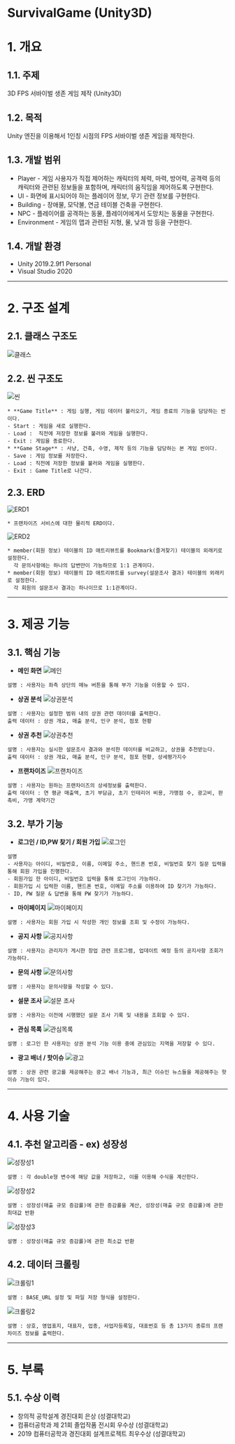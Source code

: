 SurvivalGame (Unity3D)
======================

# 1. 개요
## 1.1. 주제
3D FPS 서바이벌 생존 게임 제작 (Unity3D)

## 1.2. 목적
Unity 엔진을 이용해서 1인칭 시점의 FPS 서바이벌 생존 게임을 제작한다.

## 1.3. 개발 범위
* Player - 게임 사용자가 직접 제어하는 캐릭터의 체력, 마력, 방어력, 공격력 등의 캐릭터와 관련된 정보들을 포함하며, 캐릭터의 움직임을 제어하도록 구현한다.
* UI - 화면에 표시되어야 하는 플레이어 정보, 무기 관련 정보를 구현한다.
* Building - 장애물, 모닥불, 연금 테이블 건축을 구현한다.
* NPC - 플레이어를 공격하는 동물, 플레이어에게서 도망치는 동물을 구현한다.
* Environment - 게임의 맵과 관련된 지형, 물, 낮과 밤 등을 구현한다.

## 1.4. 개발 환경
* Unity 2019.2.9f1 Personal
* Visual Studio 2020

****
# 2. 구조 설계
## 2.1. 클래스 구조도
![클래스](https://github.com/Jeongwonseok/Portfolio_JWS/blob/master/image/FPS/클래스.png)

## 2.2. 씬 구조도
![씬](https://github.com/Jeongwonseok/Portfolio_JWS/blob/master/image/FPS/씬.png)
```
* **Game Title** : 게임 실행, 게임 데이터 불러오기, 게임 종료의 기능을 담당하는 씬이다.
- Start : 게임을 새로 실행한다.
- Load :  직전에 저장한 정보를 불러와 게임을 실행한다.
- Exit : 게임을 종료한다.
* **Game Stage** : 사냥, 건축, 수영, 제작 등의 기능을 담당하는 본 게임 씬이다.
- Save : 게임 정보를 저장한다.
- Load : 직전에 저장한 정보를 불러와 게임을 실행한다.
- Exit : Game Title로 나간다.
```

## 2.3. ERD
![ERD1](https://github.com/Jeongwonseok/Portfolio_JWS/blob/master/image/ERD1.png)
```
* 프랜차이즈 서비스에 대한 물리적 ERD이다.
```

![ERD2](https://github.com/Jeongwonseok/Portfolio_JWS/blob/master/image/ERD2.png)
```
* member(회원 정보) 테이블의 ID 애트리뷰트를 Bookmark(즐겨찾기) 테이블의 외래키로 설정한다.
  각 문의사항에는 하나의 답변만이 가능하므로 1:1 관계이다.
* member(회원 정보) 테이블의 ID 애트리뷰트를 survey(설문조사 결과) 테이블의 외래키로 설정한다.
  각 회원의 설문조사 결과는 하나이므로 1:1관계이다.
```

****
# 3. 제공 기능
## 3.1. 핵심 기능
* **메인 화면**
![메인](https://github.com/Jeongwonseok/Portfolio_JWS/blob/master/image/메인.png)
```
설명 : 사용자는 좌측 상단의 메뉴 버튼을 통해 부가 기능을 이용할 수 있다.
```

* **상권 분석**
![상권분석](https://github.com/Jeongwonseok/Portfolio_JWS/blob/master/image/분석.png)
```
설명 : 사용자는 설정한 범위 내의 상권 관련 데이터를 출력한다.
출력 데이터 : 상권 개요, 매출 분석, 인구 분석, 점포 현황
```

* **상권 추천**
![상권추천](https://github.com/Jeongwonseok/Portfolio_JWS/blob/master/image/추천.png)
```
설명 : 사용자는 실시한 설문조사 결과와 분석한 데이터를 비교하고, 상권을 추천받는다.
출력 데이터 : 상권 개요, 매출 분석, 인구 분석, 점포 현황, 상세평가지수
```

* **프랜차이즈**
![프랜차이즈](https://github.com/Jeongwonseok/Portfolio_JWS/blob/master/image/프랜차이즈.png)
```
설명 : 사용자는 원하는 프랜차이즈의 상세정보를 출력한다.
출력 데이터 : 연 평균 매출액, 초기 부담금, 초기 인테리어 비용, 가맹점 수, 광고비, 판촉비, 가맹 계약기간
```

## 3.2. 부가 기능
* **로그인 / ID,PW 찾기 / 회원 가입**
![로그인](https://github.com/Jeongwonseok/Portfolio_JWS/blob/master/image/로그인.png)
```
설명
- 사용자는 아이디, 비밀번호, 이름, 이메일 주소, 핸드폰 번호, 비밀번호 찾기 질문 입력을 통해 회원 가입을 진행한다.
- 회원가입 한 아이디, 비밀번호 입력을 통해 로그인이 가능하다.
- 회원가입 시 입력한 이름, 핸드폰 번호, 이메일 주소를 이용하여 ID 찾기가 가능하다.
- ID, PW 질문 & 답변을 통해 PW 찾기가 가능하다.
```

* **마이페이지**
![마이페이지](https://github.com/Jeongwonseok/Portfolio_JWS/blob/master/image/마이페이지.png)
```
설명 : 사용자는 회원 가입 시 작성한 개인 정보를 조회 및 수정이 가능하다.
```

* **공지 사항**
![공지사항](https://github.com/Jeongwonseok/Portfolio_JWS/blob/master/image/공지.png)
```
설명 : 사용자는 관리자가 게시한 창업 관련 프로그램, 업데이트 예정 등의 공지사항 조회가 가능하다.
```

* **문의 사항**
![문의사항](https://github.com/Jeongwonseok/Portfolio_JWS/blob/master/image/문의.png)
```
설명 : 사용자는 문의사항을 작성할 수 있다.
```

* **설문 조사**
![설문 조사](https://github.com/Jeongwonseok/Portfolio_JWS/blob/master/image/기록.png)
```
설명 : 사용자는 이전에 시행했던 설문 조사 기록 및 내용을 조회할 수 있다.
```

* **관심 목록**
![관심목록](https://github.com/Jeongwonseok/Portfolio_JWS/blob/master/image/관심목록.png)
```
설명 : 로그인 한 사용자는 상권 분석 기능 이용 중에 관심있는 지역을 저장할 수 있다.
```

* **광고 배너 / 핫이슈**
![광고](https://github.com/Jeongwonseok/Portfolio_JWS/blob/master/image/광고.png)
```
설명 : 상권 관련 광고를 제공해주는 광고 배너 기능과, 최근 이슈인 뉴스들을 제공해주는 핫이슈 기능이 있다.
```

****
# 4. 사용 기술
## 4.1. 추천 알고리즘 - ex) 성장성
![성장성1](https://github.com/Jeongwonseok/Portfolio_JWS/blob/master/image/성장성1.png)
```
설명 : 각 double형 변수에 해당 값을 저장하고, 이를 이용해 수식을 계산한다.
```
![성장성2](https://github.com/Jeongwonseok/Portfolio_JWS/blob/master/image/성장성2.png)
```
설명 : 성장성(매출 규모 증감률)에 관한 증감률을 계산, 성장성(매출 규모 증감률)에 관한 최대값 반환
```
![성장성3](https://github.com/Jeongwonseok/Portfolio_JWS/blob/master/image/성장성3.png)
```
설명 : 성장성(매출 규모 증감률)에 관한 최소값 반환
```

## 4.2. 데이터 크롤링
![크롤링1](https://github.com/Jeongwonseok/Portfolio_JWS/blob/master/image/크롤링1.png)
```
설명 : BASE_URL 설정 및 파일 저장 형식을 설정한다.
```
![크롤링2](https://github.com/Jeongwonseok/Portfolio_JWS/blob/master/image/크롤링2.png)
```
설명 : 상호, 영업표지, 대표자, 업종, 사업자등록일, 대표번호 등 총 13가지 종류의 프랜차이즈 정보를 출력한다.
```

****
# 5. 부록
## 5.1. 수상 이력
* 창의적 공학설계 경진대회 은상 (성결대학교)
* 컴퓨터공학과 제 21회 졸업작품 전시회 우수상 (성결대학교)
* 2019 컴퓨터공학과 경진대회 설계프로젝트 최우수상 (성결대학교)
